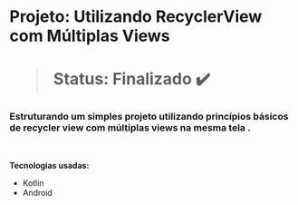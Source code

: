 <h1> Projeto: Utilizando RecyclerView com Múltiplas Views <h1> 
  
  > Status: Finalizado ✔️
  
  ### Estruturando um simples projeto utilizando princípios básicos de recycler view com múltiplas views na mesma tela .
  
  <br>
  
  <strong>Tecnologias usadas: </strong>
   + Kotlin
   + Android 

